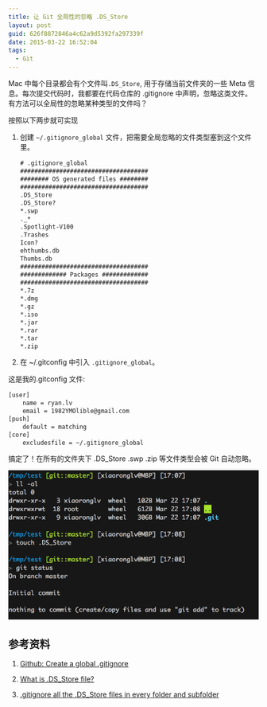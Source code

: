 ```yaml
---
title: 让 Git 全局性的忽略 .DS_Store
layout: post
guid: 626f8872846a4c62a9d5392fa297339f
date: 2015-03-22 16:52:04
tags:
  - Git
---
```


Mac 中每个目录都会有个文件叫`.DS_Store`, 用于存储当前文件夹的一些 Meta 信息。每次提交代码时，我都要在代码仓库的 .gitignore 中声明，忽略这类文件。有方法可以全局性的忽略某种类型的文件吗？

按照以下两步就可实现

1. 创建 `~/.gitignore_global` 文件，把需要全局忽略的文件类型塞到这个文件里。

    ```
    # .gitignore_global
    ####################################
    ######## OS generated files ########
    ####################################
    .DS_Store
    .DS_Store?
    *.swp
    ._*
    .Spotlight-V100
    .Trashes
    Icon?
    ehthumbs.db
    Thumbs.db
    ####################################
    ############# Packages #############
    ####################################
    *.7z
    *.dmg
    *.gz
    *.iso
    *.jar
    *.rar
    *.tar
    *.zip
    ```

2. 在 ~/.gitconfig 中引入 `.gitignore_global`。

这是我的.gitconfig 文件:

```
[user]
	name = ryan.lv
	email = 1982YMOlible@gmail.com
[push]
	default = matching
[core]
	excludesfile = ~/.gitignore_global
```

搞定了！在所有的文件夹下 .DS_Store .swp .zip 等文件类型会被 Git 自动忽略。

 ![demo](/media/files/2015/2015-03-22-demo.png)

## 参考资料

 1. [Github: Create a global .gitignore](https://help.github.com/articles/ignoring-files/)

 2. [What is .DS_Store file?](http://osxdaily.com/2009/12/31/what-is-a-ds_store-file/)

 3. [.gitignore all the .DS_Store files in every folder and subfolder](http://stackoverflow.com/questions/18393498/gitignore-all-the-ds-store-files-in-every-folder-and-subfolder)
